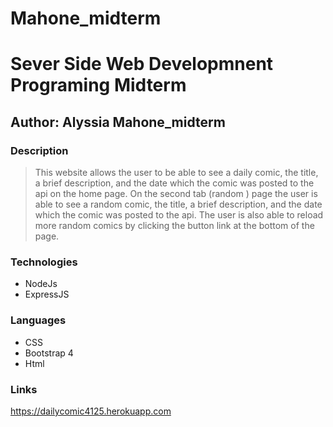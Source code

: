 # Mahone_midterm
# Sever Side Web Developmnent Programing Midterm

## Author: Alyssia Mahone_midterm

### **Description**
> This  website allows the user to be able to see a daily comic, the title, a brief description, and the date which the comic was posted  to the api on the home page.
> On the second tab (random ) page the user is able to see a random comic, the title, a brief description, and the date which the comic was posted to the api. The user is also able to reload more random comics by clicking the button link at the bottom of the page. 

### **Technologies**
  * NodeJs
  * ExpressJS

### **Languages**
* CSS
* Bootstrap 4
* Html
 
### **Links**
https://dailycomic4125.herokuapp.com

